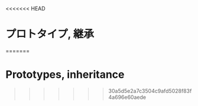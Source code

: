 <<<<<<< HEAD
# プロトタイプ, 継承
=======
# Prototypes, inheritance
>>>>>>> 30a5d5e2a7c3504c9afd5028f83f4a696e60aede
